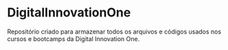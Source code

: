 # DigitalInnovationOne
Repositório criado para armazenar todos os arquivos e códigos usados nos cursos e bootcamps da Digital Innovation One.
